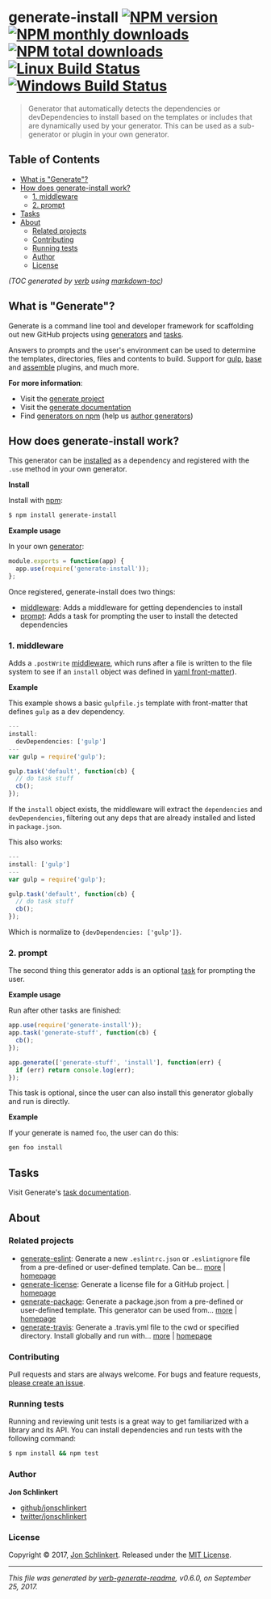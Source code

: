 # generate-install [![NPM version](https://img.shields.io/npm/v/generate-install.svg?style=flat)](https://www.npmjs.com/package/generate-install) [![NPM monthly downloads](https://img.shields.io/npm/dm/generate-install.svg?style=flat)](https://npmjs.org/package/generate-install)  [![NPM total downloads](https://img.shields.io/npm/dt/generate-install.svg?style=flat)](https://npmjs.org/package/generate-install) [![Linux Build Status](https://img.shields.io/travis/generate/generate-install.svg?style=flat&label=Travis)](https://travis-ci.org/generate/generate-install) [![Windows Build Status](https://img.shields.io/appveyor/ci/generate/generate-install.svg?style=flat&label=AppVeyor)](https://ci.appveyor.com/project/generate/generate-install)

> Generator that automatically detects the dependencies or devDependencies to install based on the templates or includes that are dynamically used by your generator. This can be used as a sub-generator or plugin in your own generator.

## Table of Contents

- [What is "Generate"?](#what-is-generate)
- [How does generate-install work?](#how-does-generate-install-work)
  * [1. middleware](#1-middleware)
  * [2. prompt](#2-prompt)
- [Tasks](#tasks)
- [About](#about)
  * [Related projects](#related-projects)
  * [Contributing](#contributing)
  * [Running tests](#running-tests)
  * [Author](#author)
  * [License](#license)

_(TOC generated by [verb](https://github.com/verbose/verb) using [markdown-toc](https://github.com/jonschlinkert/markdown-toc))_

## What is "Generate"?

Generate is a command line tool and developer framework for scaffolding out new GitHub projects using [generators](https://github.com/generate/generate/blob/master/docs/generators.md) and [tasks](https://github.com/generate/generate/blob/master/docs/tasks.md).

Answers to prompts and the user's environment can be used to determine the templates, directories, files and contents to build. Support for [gulp](http://gulpjs.com), [base](https://github.com/node-base/base) and [assemble](https://github.com/assemble/assemble) plugins, and much more.

**For more information**:

* Visit the [generate project](https://github.com/generate/generate/)
* Visit the [generate documentation](https://github.com/generate/generate/blob/master/docs/)
* Find [generators on npm](https://www.npmjs.com/browse/keyword/generate-generator) (help us [author generators](https://github.com/generate/generate/blob/master/docs/micro-generators.md))

## How does generate-install work?

This generator can be [installed](#install) as a dependency and registered with the `.use` method in your own generator.

**Install**

Install with [npm](https://www.npmjs.com/):

```sh
$ npm install generate-install
```

**Example usage**

In your own [generator](https://github.com/generate/generate/blob/master/docs/generators.md):

```js
module.exports = function(app) {
  app.use(require('generate-install'));
};
```

Once registered, generate-install does two things:

* [middleware](#middleware): Adds a middleware for getting dependencies to install
* [prompt](#prompt): Adds a task for prompting the user to install the detected dependencies

### 1. middleware

Adds a `.postWrite` [middleware](https://github.com/generate/generate/blob/master/docs/middleware.md), which runs after a file is written to the file system to see if an `install` object was defined in [yaml front-matter](https://github.com/generate/generate/blob/master/docs/front-matter.md)).

**Example**

This example shows a basic `gulpfile.js` template with front-matter that defines `gulp` as a dev dependency.

```js
---
install:
  devDependencies: ['gulp']
---
var gulp = require('gulp');

gulp.task('default', function(cb) {
  // do task stuff
  cb();
});
```

If the `install` object exists, the middleware will extract the `dependencies` and `devDependencies`, filtering out any deps that are already installed and listed in `package.json`.

This also works:

```js
---
install: ['gulp']
---
var gulp = require('gulp');

gulp.task('default', function(cb) {
  // do task stuff
  cb();
});
```

Which is normalize to `{devDependencies: ['gulp']}`.

### 2. prompt

The second thing this generator adds is an optional [task](#tasks) for prompting the user.

**Example usage**

Run after other tasks are finished:

```js
app.use(require('generate-install'));
app.task('generate-stuff', function(cb) {
  cb();
});

app.generate(['generate-stuff', 'install'], function(err) {
  if (err) return console.log(err);
});
```

This task is optional, since the user can also install this generator globally and run is directly.

**Example**

If your generate is named `foo`, the user can do this:

```sh
gen foo install
```

## Tasks

Visit Generate's [task documentation](https://github.com/generate/generate/blob/master/docs/tasks.md).

## About

### Related projects

* [generate-eslint](https://www.npmjs.com/package/generate-eslint): Generate a new `.eslintrc.json` or `.eslintignore` file from a pre-defined or user-defined template. Can be… [more](https://github.com/generate/generate-eslint) | [homepage](https://github.com/generate/generate-eslint "Generate a new `.eslintrc.json` or `.eslintignore` file from a pre-defined or user-defined template. Can be used from the command line when installed globally, or as a plugin in your own generator.")
* [generate-license](https://www.npmjs.com/package/generate-license): Generate a license file for a GitHub project. | [homepage](https://github.com/generate/generate-license "Generate a license file for a GitHub project.")
* [generate-package](https://www.npmjs.com/package/generate-package): Generate a package.json from a pre-defined or user-defined template. This generator can be used from… [more](https://github.com/generate/generate-package) | [homepage](https://github.com/generate/generate-package "Generate a package.json from a pre-defined or user-defined template. This generator can be used from the command line when globally installed, or as a plugin or sub-generator in your own generator.")
* [generate-travis](https://www.npmjs.com/package/generate-travis): Generate a .travis.yml file to the cwd or specified directory. Install globally and run with… [more](https://github.com/generate/generate-travis) | [homepage](https://github.com/generate/generate-travis "Generate a .travis.yml file to the cwd or specified directory. Install globally and run with generate's CLI, or use as a component in your own generator.")

### Contributing

Pull requests and stars are always welcome. For bugs and feature requests, [please create an issue](../../issues/new).

### Running tests

Running and reviewing unit tests is a great way to get familiarized with a library and its API. You can install dependencies and run tests with the following command:

```sh
$ npm install && npm test
```

### Author

**Jon Schlinkert**

* [github/jonschlinkert](https://github.com/jonschlinkert)
* [twitter/jonschlinkert](https://twitter.com/jonschlinkert)

### License

Copyright © 2017, [Jon Schlinkert](https://github.com/jonschlinkert).
Released under the [MIT License](LICENSE).

***

_This file was generated by [verb-generate-readme](https://github.com/verbose/verb-generate-readme), v0.6.0, on September 25, 2017._